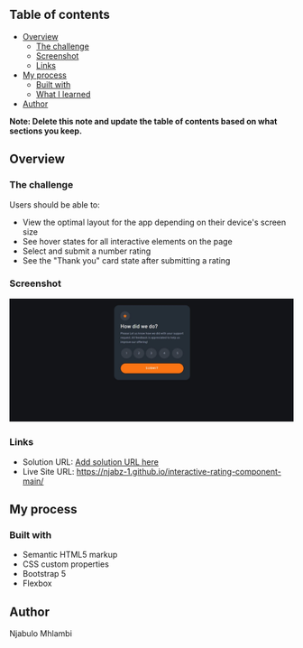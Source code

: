 ## Table of contents

- [Overview](#overview)
  - [The challenge](#the-challenge)
  - [Screenshot](#screenshot)
  - [Links](#links)
- [My process](#my-process)
  - [Built with](#built-with)
  - [What I learned](#what-i-learned)
- [Author](#author)


**Note: Delete this note and update the table of contents based on what sections you keep.**

## Overview

### The challenge

Users should be able to:

- View the optimal layout for the app depending on their device's screen size
- See hover states for all interactive elements on the page
- Select and submit a number rating
- See the "Thank you" card state after submitting a rating

### Screenshot

![How did we do Solution](images/Screenshot.JPG?raw=true)


### Links

- Solution URL: [Add solution URL here](https://your-solution-url.com)
- Live Site URL: https://njabz-1.github.io/interactive-rating-component-main/

## My process

### Built with

- Semantic HTML5 markup
- CSS custom properties
- Bootstrap 5
- Flexbox

## Author

Njabulo Mhlambi


